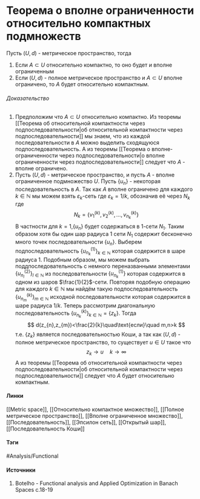 # Теорема о вполне ограниченности относительно компактных подмножеств
Пусть $(U,d)$ - метрическое пространство, тогда
1. Если $A\subset U$ относительно компактно, то оно будет и вполне ограниченным
2. Если $(U,d)$ - полное метрическое пространство и $A\subset U$ вполне ограничено, то $A$ будет относительно компактным.

###### Доказательство
1. Предположим что $A\subset U$ относительно компактно. Из теоремы [[Теорема об относительной компактности через подпоследовательности|об относительной компактности через подпоследовательности]] мы знаем, что из каждой последовательности в $A$ можно выделить сходящуюся подпоследовательность. А из теоремы [[Теорема о вполне-ограниченности через подпоследовательности|о вполне ограниченности через подпоследовательности]] следует что $A$ - вполне ограничено.
2. Пусть $(U,d)$ - метрическое пространство, и пусть $A$ - вполне ограниченное подмножество $U$.
   Пусть $\{u_{n}\}$ - некоторая последовательность в $A$. Так как $A$ вполне ограничено для каждого $k\in\mathbb{N}$ мы можем взять $\varepsilon_{k}$-сеть где $\varepsilon_{k}=1/k$, обозначив её через $N_{k}$ где
   $$
   N_{k}=\left\{v_{1}^{(k)},v_{2}^{(k)},\dots,v_{n_{k}}^{(k)}\right\}
   $$
   В частности для $k=1$,$\{u_{n}\}$ будет содержаться в $1$-сети $N_{1}$. Таким образом хотя бы один шар радиуса $1$ сети $N_{1}$ содержит бесконечно много точек последовательности $\{u_{n}\}$. Выберем подпоследовательность $\left\{u_{n_{k}}^{(1)}\right\}_{k\in\mathbb{N}}$ которая содержится в шаре радиуса $1$. Подобным образом, мы можем выбрать поддпоследовательность с немного переназванными элементами $\left\{u_{n_{l}}^{(2)}\right\}_{l\in\mathbb{N}}$ из последовательности $\left\{u_{n_{k}}^{(1)}\right\}$ которая содержится в одном из шаров $\frac{1}{2}$-сети. Повторяя подобную операцию для каждого $k\in\mathbb{N}$ мы найдём такую подпоследовательность $\left\{u_{n_{m}}^{(k)}\right\}_{m\in\mathbb{N}}$ исходной последовательности которая содержится в шаре радиуса $1/k$.
   Теперь рассмотрим диагональную последовательность $\left\{u_{n_{k}}^{(k)}\right\}_{k\in\mathbb{N}}=\{z_{k}\}$. Тогда
   $$
   d(z_{n},z_{m})<\frac{2}{k}\quad\text{если}\quad m,n>k
   $$
   т.е. $\{z_{k}\}$ является последовательностью Коши, а так как $(U,d)$ - полное метрическое пространство, то существует $u\in U$ такое что 
   $$
   z_{k}\to u\quad k\to\infty
   $$
   А из теоремы [[Теорема об относительной компактности через подпоследовательности|об относительной компактности через подпоследовательности]] следует что $A$ будет относительно компактным. 
#### Линки
 [[Metric space]],
 [[Относительно компактное множество]],
 [[Полное метрическое пространство]],
 [[Вполне ограниченное множество]],
 [[Последовательность]],
 [[Эпсилон сеть]],
 [[Открытый шар]],
 [[Последовательность Коши]]
#### Тэги
 #Analysis/Functional 
#### Источники
1. Botelho - Functional analysis and Applied Optimization in Banach Spaces с.18-19